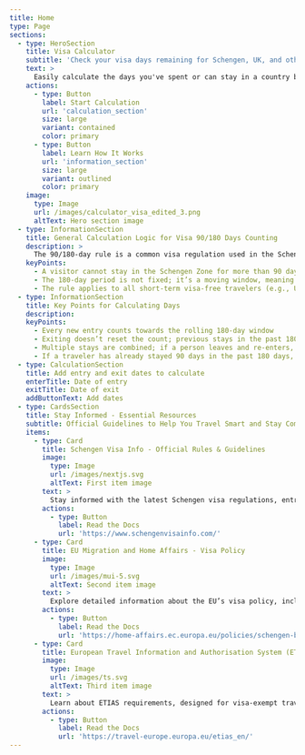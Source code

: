 ```yaml
---
title: Home
type: Page
sections:
  - type: HeroSection
    title: Visa Calculator 
    subtitle: 'Check your visa days remaining for Schengen, UK, and other regions. For free. In seconds.'
    text: >
      Easily calculate the days you've spent or can stay in a country based on the visa rules. Whether for Schengen Area, UK, or others, our tool simplifies your travel planning. Use our free visa calculator to manage your travel days effectively. Whether you're navigating the 90/180 rule, checking visitor limits, or tracking multiple countries' visas, we’ve got you covered!
    actions:
      - type: Button
        label: Start Calculation
        url: 'calculation_section'
        size: large
        variant: contained
        color: primary
      - type: Button
        label: Learn How It Works
        url: 'information_section'
        size: large
        variant: outlined
        color: primary
    image:
      type: Image
      url: /images/calculator_visa_edited_3.png
      altText: Hero section image
  - type: InformationSection
    title: General Calculation Logic for Visa 90/180 Days Counting
    description: >
      The 90/180-day rule is a common visa regulation used in the Schengen Area and some other countries. The rule states that:
    keyPoints: 
      - A visitor cannot stay in the Schengen Zone for more than 90 days within any rolling 180-day period.
      - The 180-day period is not fixed; it’s a moving window, meaning each new day moves the counting period forward.
      - The rule applies to all short-term visa-free travelers (e.g., UK, US, Canadian, and Australian passport holders visiting Schengen).
  - type: InformationSection
    title: Key Points for Calculating Days
    description: 
    keyPoints: 
      - Every new entry counts towards the rolling 180-day window
      - Exiting doesn’t reset the count; previous stays in the past 180 days still matter
      - Multiple stays are combined; if a person leaves and re-enters, previous days are still counted
      - If a traveler has already stayed 90 days in the past 180 days, they must leave and wait until days “drop off” before re-entering
  - type: CalculationSection
    title: Add entry and exit dates to calculate
    enterTitle: Date of entry
    exitTitle: Date of exit
    addButtonText: Add dates
  - type: CardsSection
    title: Stay Informed - Essential Resources
    subtitle: Official Guidelines to Help You Travel Smart and Stay Compliant
    items:
      - type: Card
        title: Schengen Visa Info - Official Rules & Guidelines
        image:
          type: Image
          url: /images/nextjs.svg
          altText: First item image
        text: >
          Stay informed with the latest Schengen visa regulations, entry requirements, and stay limits directly from trusted sources.
        actions:
          - type: Button
            label: Read the Docs
            url: 'https://www.schengenvisainfo.com/'
      - type: Card
        title: EU Migration and Home Affairs - Visa Policy
        image:
          type: Image
          url: /images/mui-5.svg
          altText: Second item image
        text: >
          Explore detailed information about the EU’s visa policy, including the 90/180-day rule and country-specific agreements.
        actions:
          - type: Button
            label: Read the Docs
            url: 'https://home-affairs.ec.europa.eu/policies/schengen-borders-and-visa/visa-policy_en/'
      - type: Card
        title: European Travel Information and Authorisation System (ETIAS)
        image:
          type: Image
          url: /images/ts.svg
          altText: Third item image
        text: >
          Learn about ETIAS requirements, designed for visa-exempt travelers to the Schengen Area, and stay updated on upcoming changes
        actions:
          - type: Button
            label: Read the Docs
            url: 'https://travel-europe.europa.eu/etias_en/'
---
```

